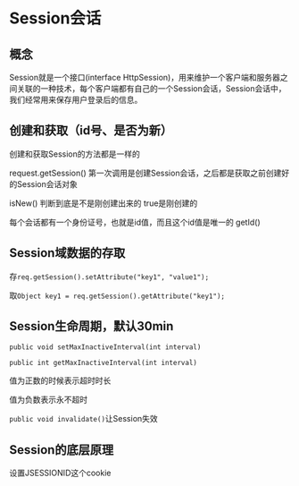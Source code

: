 # Session会话

## 概念

Session就是一个接口(interface HttpSession)，用来维护一个客户端和服务器之间关联的一种技术，每个客户端都有自己的一个Session会话，Session会话中，我们经常用来保存用户登录后的信息。

## 创建和获取（id号、是否为新）

创建和获取Session的方法都是一样的

request.getSession() 第一次调用是创建Session会话，之后都是获取之前创建好的Session会话对象

isNew() 判断到底是不是刚创建出来的 true是刚创建的

每个会话都有一个身份证号，也就是id值，而且这个id值是唯一的 getId()

## Session域数据的存取

存`req.getSession().setAttribute("key1", "value1");`

取`Object key1 = req.getSession().getAttribute("key1");`

## Session生命周期，默认30min

`public void setMaxInactiveInterval(int interval)`

`public int getMaxInactiveInterval(int interval)`

值为正数的时候表示超时时长

值为负数表示永不超时

`public void invalidate()`让Session失效

## Session的底层原理

设置JSESSIONID这个cookie